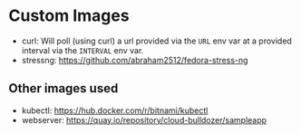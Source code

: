 # Custom Images

- curl: Will poll (using curl) a url provided via the `URL` env var at a provided interval via the `INTERVAL` env var.
- stressng: <https://github.com/abraham2512/fedora-stress-ng>

## Other images used

- kubectl: <https://hub.docker.com/r/bitnami/kubectl>
- webserver: <https://quay.io/repository/cloud-bulldozer/sampleapp>
